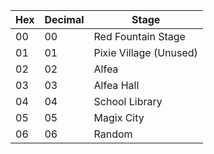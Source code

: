 Hex	|	Decimal	|	Stage	|
-----	|	-----	|	-----	|
00  	|	00	|	Red Fountain Stage	|
01  	|	01	|	Pixie Village (Unused)	|
02  	|	02	|	Alfea	|
03  	|	03	|	Alfea Hall	|
04  	|	04	|	School Library	|
05  	|	05	|	Magix City	|
06  	|	06	|	Random	|
